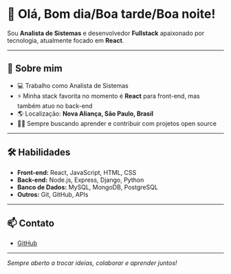 # 👋 Olá, Bom dia/Boa tarde/Boa noite!

Sou **Analista de Sistemas** e desenvolvedor **Fullstack** apaixonado por tecnologia, atualmente focado em **React**.

---

## 🚀 Sobre mim

- 💻 Trabalho como Analista de Sistemas
- ⚡ Minha stack favorita no momento é **React** para front-end, mas também atuo no back-end
- 🌎 Localização: **Nova Aliança, São Paulo, Brasil**
- 👨‍💻 Sempre buscando aprender e contribuir com projetos open source

---

## 🛠️ Habilidades

- **Front-end:** React, JavaScript, HTML, CSS
- **Back-end:** Node.js, Express, Django, Python
- **Banco de Dados:** MySQL, MongoDB, PostgreSQL
- **Outros:** Git, GitHub, APIs

---

## 📫 Contato

- [GitHub](https://github.com/ivanmurja)

---

_Sempre aberto a trocar ideias, colaborar e aprender juntos!_
